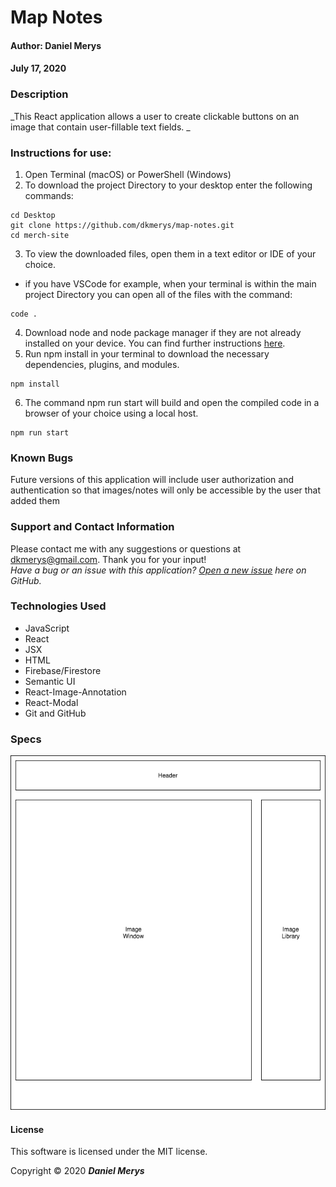 # **Map Notes**

#### Author: **Daniel Merys**
#### July 17, 2020

### Description

_This React application allows a user to create clickable buttons on an image that contain user-fillable text fields. _

### Instructions for use:

1. Open Terminal (macOS) or PowerShell (Windows)
2. To download the project Directory to your desktop enter the following commands:
```
cd Desktop
git clone https://github.com/dkmerys/map-notes.git
cd merch-site
```
3. To view the downloaded files, open them in a text editor or IDE of your choice.
* if you have VSCode for example, when your terminal is within the main project Directory you can open all of the files with the command:
```
code .
```
4. Download node and node package manager if they are not already installed on your device. You can find further instructions [here](https://www.learnhowtoprogram.com/intermediate-javascript/getting-started-with-javascript-8d3b52cf-3755-481d-80c5-46f1d3a8ffeb/installing-node-js-14f2721a-61e0-44b3-af1f-73f17348c8f4).
5. Run npm install in your terminal to download the necessary dependencies, plugins, and modules.
```
npm install
```
6. The command npm run start will build and open the compiled code in a browser of your choice using a local host.
```
npm run start
```

### Known Bugs

Future versions of this application will include user authorization and authentication so that images/notes will only be accessible by the user that added them

### Support and Contact Information

Please contact me with any suggestions or questions at dkmerys@gmail.com. Thank you for your input!  
_Have a bug or an issue with this application? [Open a new issue](https://github.com/dkmerys/map-notes/issues) here on GitHub._

### Technologies Used

* JavaScript
* React
* JSX
* HTML
* Firebase/Firestore
* Semantic UI
* React-Image-Annotation
* React-Modal
* Git and GitHub

### Specs


![Diagram of React Views](public/MapNotesAppDiagram.png)


#### License

This software is licensed under the MIT license.

Copyright © 2020 **_Daniel Merys_**
